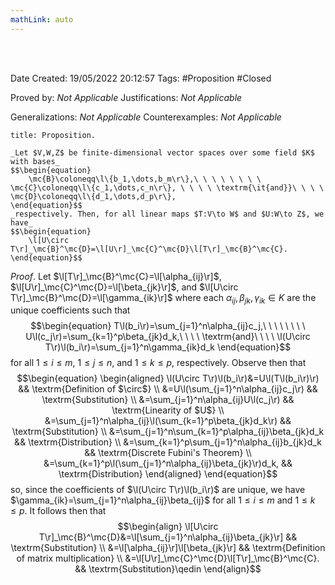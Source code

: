 ```yaml
---
mathLink: auto
---
```


<br />
<br />

Date Created: 19/05/2022 20:12:57
Tags: #Proposition #Closed

Proved by: _Not Applicable_
Justifications: _Not Applicable_

Generalizations: _Not Applicable_
Counterexamples: _Not Applicable_

``` ad-Proposition
title: Proposition.

_Let $V,W,Z$ be finite-dimensional vector spaces over some field $K$ with bases_
$$\begin{equation}
    \mc{B}\coloneqq\l\{b_1,\dots,b_m\r\},\ \ \ \ \ \ \ \ \mc{C}\coloneqq\l\{c_1,\dots,c_n\r\}, \ \ \ \ \textrm{\it{and}}\ \ \ \  \mc{D}\coloneqq\l\{d_1,\dots,d_p\r\},
\end{equation}$$
_respectively. Then, for all linear maps $T:V\to W$ and $U:W\to Z$, we have_
$$\begin{equation}
    \l[U\circ T\r]_\mc{B}^\mc{D}=\l[U\r]_\mc{C}^\mc{D}\l[T\r]_\mc{B}^\mc{C}.
\end{equation}$$

```

_Proof_. Let $\l[T\r]_\mc{B}^\mc{C}=\l[\alpha_{ij}\r]$, $\l[U\r]_\mc{C}^\mc{D}=\l[\beta_{jk}\r]$, and $\l[U\circ T\r]_\mc{B}^\mc{D}=\l[\gamma_{ik}\r]$ where each $\alpha_{ij},\beta_{jk},\gamma_{ik}\in K$ are the unique coefficients such that
$$\begin{equation}
    T\l(b_i\r)=\sum_{j=1}^n\alpha_{ij}c_j,\ \ \ \ \ \ \ \ U\l(c_j\r)=\sum_{k=1}^p\beta_{jk}d_k,\ \ \ \ \textrm{and}\ \ \ \ \l(U\circ T\r)\l(b_i\r)=\sum_{j=1}^n\gamma_{ik}d_k
\end{equation}$$
for all $1\leq i\leq m$, $1\leq j\leq n$, and $1\leq k\leq p$, respectively. Observe then that
$$\begin{equation}
    \begin{aligned}
        \l(U\circ T\r)\l(b_i\r)&=U\l(T\l(b_i\r)\r) && \textrm{Definition of $\circ$} \\
        &=U\l(\sum_{j=1}^n\alpha_{ij}c_j\r) && \textrm{Substitution} \\
        &=\sum_{j=1}^n\alpha_{ij}U\l(c_j\r) && \textrm{Linearity of $U$} \\
        &=\sum_{j=1}^n\alpha_{ij}\l(\sum_{k=1}^p\beta_{jk}d_k\r) && \textrm{Substitution} \\
        &=\sum_{j=1}^n\sum_{k=1}^p\alpha_{ij}\beta_{jk}d_k && \textrm{Distribution} \\
        &=\sum_{k=1}^p\sum_{j=1}^n\alpha_{ij}b_{jk}d_k && \textrm{Discrete Fubini's Theorem} \\
        &=\sum_{k=1}^p\l(\sum_{j=1}^n\alpha_{ij}\beta_{jk}\r)d_k, && \textrm{Distribution}
    \end{aligned}
\end{equation}$$
so, since the coefficients of $\l(U\circ T\r)\l(b_i\r)$ are unique, we have $\gamma_{ik}=\sum_{j=1}^n\alpha_{ij}\beta_{ij}$ for all $1\leq i\leq m$ and $1\leq k\leq p$. It follows then that
$$\begin{align}
    \l[U\circ T\r]_\mc{B}^\mc{D}&=\l[\sum_{j=1}^n\alpha_{ij}\beta_{jk}\r] && \textrm{Substitution} \\
    &=\l[\alpha_{ij}\r]\l[\beta_{jk}\r] && \textrm{Definition of matrix multiplication} \\
    &=\l[U\r]_\mc{C}^\mc{D}\l[T\r]_\mc{B}^\mc{C}. && \textrm{Substitution}\qedin
\end{align}$$
